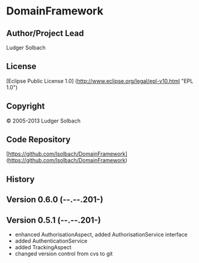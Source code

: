 DomainFramework
===============


Author/Project Lead
-------------------
Ludger Solbach

License
-------
[Eclipse Public License 1.0] (http://www.eclipse.org/legal/epl-v10.html "EPL 1.0")

Copyright
---------
© 2005-2013 Ludger Solbach

Code Repository
---------------
[https://github.com/lsolbach/DomainFramework] (https://github.com/lsolbach/DomainFramework)

History
-------

Version 0.6.0 (--.--.201-)
--------------------------


Version 0.5.1 (--.--.201-)
--------------------------
* enhanced AuthorisationAspect, added AuthorisationService interface
* added AuthenticationService
* added TrackingAspect
* changed version control from cvs to git
